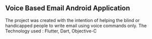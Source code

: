 ## Voice Based Email Android Application
The project was created with the intention of helping the blind or handicapped people to write email using voice commands only. 
The Technology used : Flutter, Dart, Objective-C
